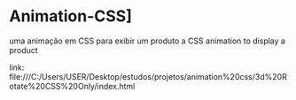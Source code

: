 # Animation-CSS]

uma animação em CSS para exibir um produto
a CSS animation to display a product

link: file:///C:/Users/USER/Desktop/estudos/projetos/animation%20css/3d%20Rotate%20CSS%20Only/index.html
